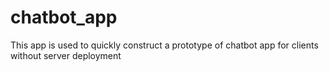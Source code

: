# chatbot_app
This app is used to quickly construct a prototype of chatbot app for clients without server deployment
